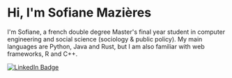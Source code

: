 # Hi, I'm Sofiane Mazières

I'm Sofiane, a french double degree Master's final year student in computer engineering and social science (sociology & public policy). My main languages are Python, Java and Rust, but I am also familiar with web frameworks, R and C++.

 
<div id="social-media">
  <a href="https://fr.linkedin.com/in/sofiane-mazi%C3%A8res-96134a178/en">
    <img src="https://img.shields.io/badge/LinkedIn-blue?style=for-the-badge&logo=linkedin&logoColor=white" alt="LinkedIn Badge"/>
  </a>
</div>